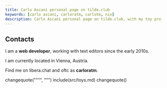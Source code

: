 ```yaml
---
title: Carlo Ascani personal page on tilde.club
keywords: [carlo ascani, carloratm, carlotm, nix]
description: Carlo Ascani personal page on tilde.club, with my toy projects and notes
---
```


## Contacts

I am a **web developer**, working with text editors since the early 2010s.

I am currently located in Vienna, Austria.

Find me on libera.chat and oftc as **carloratm**.

changequote("""", """)
include(src/toys.md)
changequote()
